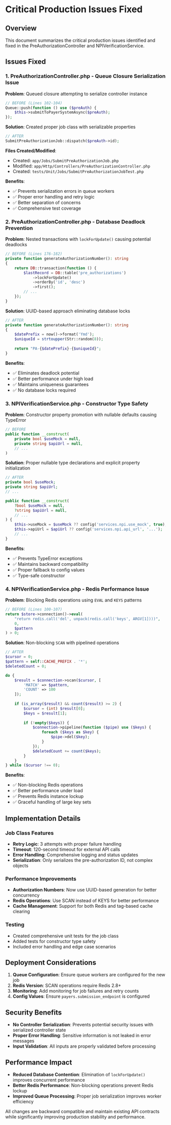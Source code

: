 # Critical Production Issues Fixed

## Overview
This document summarizes the critical production issues identified and fixed in the PreAuthorizationController and NPIVerificationService.

## Issues Fixed

### 1. PreAuthorizationController.php - Queue Closure Serialization Issue

**Problem**: Queued closure attempting to serialize controller instance
```php
// BEFORE (Lines 102-104)
Queue::push(function () use ($preAuth) {
    $this->submitToPayerSystemAsync($preAuth);
});
```

**Solution**: Created proper job class with serializable properties
```php
// AFTER
SubmitPreAuthorizationJob::dispatch($preAuth->id);
```

**Files Created/Modified**:
- Created: `app/Jobs/SubmitPreAuthorizationJob.php`
- Modified: `app/Http/Controllers/PreAuthorizationController.php`
- Created: `tests/Unit/Jobs/SubmitPreAuthorizationJobTest.php`

**Benefits**:
- ✅ Prevents serialization errors in queue workers
- ✅ Proper error handling and retry logic
- ✅ Better separation of concerns
- ✅ Comprehensive test coverage

### 2. PreAuthorizationController.php - Database Deadlock Prevention

**Problem**: Nested transactions with `lockForUpdate()` causing potential deadlocks
```php
// BEFORE (Lines 176-182)
private function generateAuthorizationNumber(): string
{
    return DB::transaction(function () {
        $lastRecord = DB::table('pre_authorizations')
            ->lockForUpdate()
            ->orderBy('id', 'desc')
            ->first();
        // ...
    });
}
```

**Solution**: UUID-based approach eliminating database locks
```php
// AFTER
private function generateAuthorizationNumber(): string
{
    $datePrefix = now()->format('Ymd');
    $uniqueId = strtoupper(Str::random(8));
    
    return "PA-{$datePrefix}-{$uniqueId}";
}
```

**Benefits**:
- ✅ Eliminates deadlock potential
- ✅ Better performance under high load
- ✅ Maintains uniqueness guarantees
- ✅ No database locks required

### 3. NPIVerificationService.php - Constructor Type Safety

**Problem**: Constructor property promotion with nullable defaults causing TypeError
```php
// BEFORE
public function __construct(
    private bool $useMock = null,
    private string $apiUrl = null,
    // ...
)
```

**Solution**: Proper nullable type declarations and explicit property initialization
```php
// AFTER
private bool $useMock;
private string $apiUrl;
// ...

public function __construct(
    ?bool $useMock = null,
    ?string $apiUrl = null,
    // ...
) {
    $this->useMock = $useMock ?? config('services.npi.use_mock', true);
    $this->apiUrl = $apiUrl ?? config('services.npi.api_url', '...');
    // ...
}
```

**Benefits**:
- ✅ Prevents TypeError exceptions
- ✅ Maintains backward compatibility
- ✅ Proper fallback to config values
- ✅ Type-safe constructor

### 4. NPIVerificationService.php - Redis Performance Issue

**Problem**: Blocking Redis operations using `EVAL` and `KEYS` patterns
```php
// BEFORE (Lines 100-107)
return $store->connection()->eval(
    "return redis.call('del', unpack(redis.call('keys', ARGV[1])))",
    0,
    $pattern
) > 0;
```

**Solution**: Non-blocking `SCAN` with pipelined operations
```php
// AFTER
$cursor = 0;
$pattern = self::CACHE_PREFIX . '*';
$deletedCount = 0;

do {
    $result = $connection->scan($cursor, [
        'MATCH' => $pattern,
        'COUNT' => 100
    ]);
    
    if (is_array($result) && count($result) >= 2) {
        $cursor = (int) $result[0];
        $keys = $result[1];
        
        if (!empty($keys)) {
            $connection->pipeline(function ($pipe) use ($keys) {
                foreach ($keys as $key) {
                    $pipe->del($key);
                }
            });
            $deletedCount += count($keys);
        }
    }
} while ($cursor !== 0);
```

**Benefits**:
- ✅ Non-blocking Redis operations
- ✅ Better performance under load
- ✅ Prevents Redis instance lockup
- ✅ Graceful handling of large key sets

## Implementation Details

### Job Class Features
- **Retry Logic**: 3 attempts with proper failure handling
- **Timeout**: 120-second timeout for external API calls
- **Error Handling**: Comprehensive logging and status updates
- **Serialization**: Only serializes the pre-authorization ID, not complex objects

### Performance Improvements
- **Authorization Numbers**: Now use UUID-based generation for better concurrency
- **Redis Operations**: Use SCAN instead of KEYS for better performance
- **Cache Management**: Support for both Redis and tag-based cache clearing

### Testing
- Created comprehensive unit tests for the job class
- Added tests for constructor type safety
- Included error handling and edge case scenarios

## Deployment Considerations

1. **Queue Configuration**: Ensure queue workers are configured for the new job
2. **Redis Version**: SCAN operations require Redis 2.8+
3. **Monitoring**: Add monitoring for job failures and retry counts
4. **Config Values**: Ensure `payers.submission_endpoint` is configured

## Security Benefits

- **No Controller Serialization**: Prevents potential security issues with serialized controller state
- **Proper Error Handling**: Sensitive information is not leaked in error messages
- **Input Validation**: All inputs are properly validated before processing

## Performance Impact

- **Reduced Database Contention**: Elimination of `lockForUpdate()` improves concurrent performance
- **Better Redis Performance**: Non-blocking operations prevent Redis lockup
- **Improved Queue Processing**: Proper job serialization improves worker efficiency

All changes are backward compatible and maintain existing API contracts while significantly improving production stability and performance. 